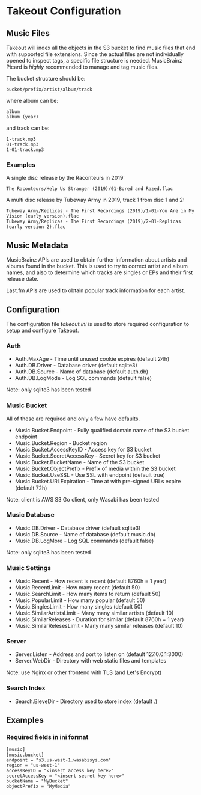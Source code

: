 # Takeout Configuration

## Music Files

Takeout will index all the objects in the S3 bucket to find music
files that end with supported file extensions. Since the actual files
are not individually opened to inspect tags, a specific file structure
is needed. MusicBrainz Picard is _highly_ recommended to manage and tag
music files.

The bucket structure should be:

	bucket/prefix/artist/album/track

where album can be:

	album
	album (year)

and track can be:

	1-track.mp3
	01-track.mp3
	1-01-track.mp3

### Examples

A single disc release by the Raconteurs in 2019:

	The Raconteurs/Help Us Stranger (2019)/01-Bored and Razed.flac

A multi disc release by Tubeway Army in 2019, track 1 from disc 1 and 2:

	Tubeway Army/Replicas - The First Recordings (2019)/1-01-You Are in My Vision (early version).flac
	Tubeway Army/Replicas - The First Recordings (2019)/2-01-Replicas (early version 2).flac

## Music Metadata

MusicBrainz APIs are used to obtain further information about artists
and albums found in the bucket. This is used to try to correct artist
and album names, and also to determine which tracks are singles or EPs
and their first release date.

Last.fm APIs are used to obtain popular track information for each
artist.

## Configuration ##

The configuration file _takeout.ini_ is used to store required configuration to
setup and configure Takeout.

### Auth

* Auth.MaxAge - Time until unused cookie expires (default 24h)
* Auth.DB.Driver - Database driver (default sqlite3)
* Auth.DB.Source - Name of database (default auth.db)
* Auth.DB.LogMode - Log SQL commands (default false)

Note: only sqlite3 has been tested

### Music Bucket

All of these are required and only a few have defaults.

* Music.Bucket.Endpoint - Fully qualified domain name of the S3 bucket endpoint
* Music.Bucket.Region - Bucket region
* Music.Bucket.AccessKeyID - Access key for S3 bucket
* Music.Bucket.SecretAccessKey - Secret key for S3 bucket
* Music.Bucket.BucketName - Name of the S3 bucket
* Music.Bucket.ObjectPrefix - Prefix of media within the S3 bucket
* Music.Bucket.UseSSL - Use SSL with endpoint (default true)
* Music.Bucket.URLExpiration - Time at with pre-signed URLs expire (default 72h)

Note: client is AWS S3 Go client, only Wasabi has been tested

### Music Database

* Music.DB.Driver - Database driver (default sqlite3)
* Music.DB.Source - Name of database (default music.db)
* Music.DB.LogMore - Log SQL commands (default false)

Note: only sqlite3 has been tested

### Music Settings

* Music.Recent - How recent is recent (default 8760h = 1 year)
* Music.RecentLimit - How many recent (default 50)
* Music.SearchLimit - How many items to return (default 50)
* Music.PopularLimit - How many popular (default 50)
* Music.SinglesLimit - How many singles (default 50)
* Music.SimilarArtistsLimit - Many many similar artists (default 10)
* Music.SimilarReleases - Duration for similar (default 8760h = 1 year)
* Music.SimilarRelesesLimit - Many many similar releases (default 10)

### Server

* Server.Listen - Address and port to listen on (default 127.0.0.1:3000)
* Server.WebDir - Directory with web static files and templates

Note: use Nginx or other frontend with TLS (and Let's Encrypt)

### Search Index

* Search.BleveDir - Directory used to store index (default .)

## Examples

### Required fields in ini format

	[music]
	[music.bucket]
	endpoint = "s3.us-west-1.wasabisys.com"
	region = "us-west-1"
	accessKeyID = "<insert access key here>"
	secretAccessKey = "<insert secret key here>"
	bucketName = "MyBucket"
	objectPrefix = "MyMedia"
